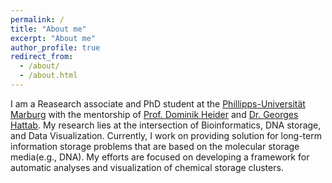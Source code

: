 ```yaml
---
permalink: /
title: "About me"
excerpt: "About me"
author_profile: true
redirect_from: 
  - /about/
  - /about.html
---
```


I am a Reasearch associate and PhD student at the [Phillipps-Universität Marburg](https://www.uni-marburg.de/en) with the mentorship of [Prof. Dominik Heider](http://heiderlab.de/?page_id=146) and [Dr. Georges Hattab](https://ghattab.github.io/). My research lies at the intersection of Bioinformatics, DNA storage, and Data Visualization. Currently, I work on providing solution for long-term information storage problems that are based on the molecular storage media(e.g., DNA). My efforts are focused on developing a framework for automatic analyses and visualization of chemical storage clusters.


